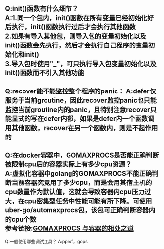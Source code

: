 Q:init()函数有什么细节？   
A:1.同一个包内，init()函数在所有变量已经初始化好后执行，init()函数执行过后才会执行其他函数   
     2.如果有导入其他包，则导入包的变量初始化以及init()函数会先执行，然后才会执行自己程序的变量初始化和init()   
     3.导入包时使用"_"，可只执行导入包变量初始化以及init()函数而不引入其他功能
---
Q:recover能不能监控整个程序的panic：
A:defer仅服务于当前groutine，因此recover监控panic也只能监控当前groutine内的panic，且特别注意recover只能显式的写在defer内部，如果是defer内一个函数调用其他函数，recover在另一个函数内，则是不起作用的   
---  
Q:在docker容器中，GOMAXPROCS是否能正确判断被限制cpu后的容器实际上有多少cpu资源？   
A:虚拟化容器中golang的GOMAXPROCS不能正确判断当前容器究竟用了多少cpu，而是会用其宿主机的cpu数量作为默认值，这就会导致容器内cpu压力过大，在cpu密集型任务中性能可能有所下降。可使用 uber-go/automaxprocs包，该包可正确判断容器内的cpu个数   
  参考链接:[GOMAXPROCS 与容器的相处之道](http://gaocegege.com/Blog/maxprocs-cpu)  
---
Q:一般使用哪些调试工具？
A:pprof，gops